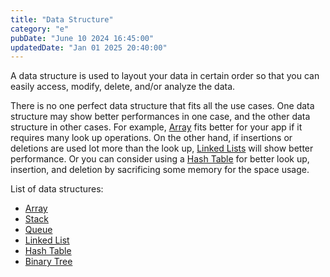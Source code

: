 ```yaml
---
title: "Data Structure"
category: "e"
pubDate: "June 10 2024 16:45:00"
updatedDate: "Jan 01 2025 20:40:00"
---
```


A data structure is used to layout your data in certain order so that you can easily access, modify, delete, and/or analyze the data.

There is no one perfect data structure that fits all the use cases. One data structure may show better performances in one case, and the other data structure in other cases. For example, [Array](/note/what-is-an-array) fits better for your app if it requires many look up operations. On the other hand, if insertions or deletions are used lot more than the look up, [Linked Lists](/note/what-is-a-linked-list) will show better performance. Or you can consider using a [Hash Table](/note/what-is-a-hash-table) for better look up, insertion, and deletion by sacrificing some memory for the space usage.

List of data structures:
- [Array](/note/what-is-an-array)
- [Stack](/note/what-is-a-stack)
- [Queue](/note/what-is-a-queue)
- [Linked List](/note/what-is-a-linked-list)
- [Hash Table](/note/what-is-a-hash-table)
- [Binary Tree](/note/what-is-a-binary-tree)